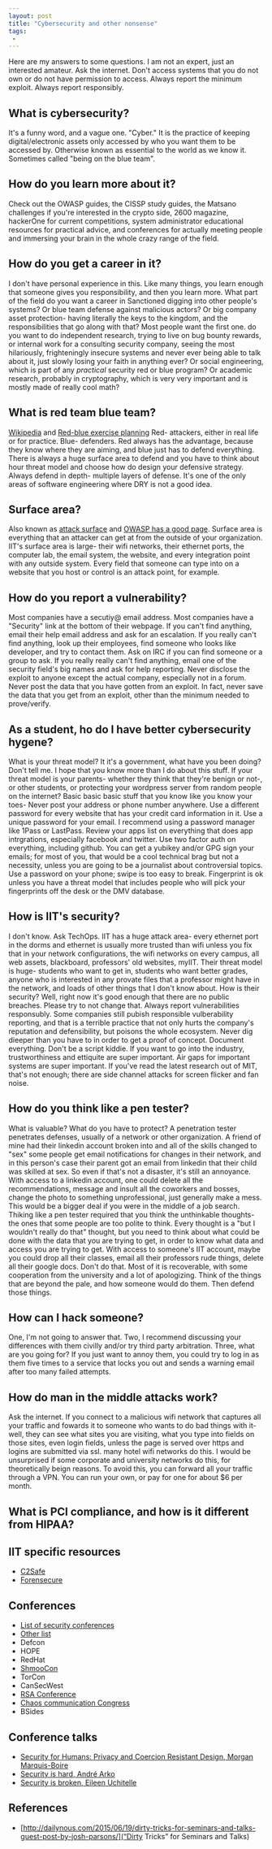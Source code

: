 ```yaml
---
layout: post
title: "Cybersecurity and other nonsense"
tags:
 -
---
```


Here are my answers to some questions. I am not an expert, just an interested amateur. Ask the internet. Don't access systems that you do not own or do not have permission to access. Always report the minimum exploit. Always report responsibly.

## What is cybersecurity?

It's a funny word, and a vague one. "Cyber." It is the practice of keeping digital/electronic assets only accessed by who you want them to be accessed by. Otherwise known as essential to the world as we know it. Sometimes called "being on the blue team".

## How do you learn more about it?

Check out the OWASP guides, the CISSP study guides, the Matsano challenges if you're interested in the crypto side, 2600 magazine, hackerOne for current competitions, system administrator educational resources for practical advice, and conferences for actually meeting people and immersing your brain in the whole crazy range of the field.

## How do you get a career in it?

I don't have personal experience in this. Like many things, you learn enough that someone gives you responsibility, and then you learn more. What part of the field do you want a career in Sanctioned digging into other people's systems? Or blue team defense against malicious actors? Or big company asset protection- having literally the keys to the kingdom, and the responsibilities that go along with that? Most people want the first one. do you want to do independent research, trying to live on bug bounty rewards, or internal work for a consulting security company, seeing the most hilariously, frighteningly insecure systems and never ever being able to talk about it, just slowly losing your faith in anything ever? Or social engineering, which is part of any *practical* security red or blue program? Or academic research, probably in cryptography, which is very very important and is mostly made of really cool math?

## What is red team blue team?

[Wikipedia](https://en.wikipedia.org/wiki/Red_team) and [Red-blue exercise planning](http://www.csoonline.com/article/2122440/emergency-preparedness/red-team-versus-blue-team--how-to-run-an-effective-simulation.html) Red- attackers, either in real life or for practice. Blue- defenders. Red always has the advantage, because they know where they are aiming, and blue just has to defend everything. There is always a huge surface area to defend and you have to think about hour threat model and choose how do design your defensive strategy. Always defend in depth- multiple layers of defense. It's one of the only areas of software engineering where DRY is not a good idea.

## Surface area?

Also known as [attack surface](https://en.wikipedia.org/wiki/Attack_surface) and [OWASP has a good page](https://www.owasp.org/index.php/Attack_Surface_Analysis_Cheat_Sheet). Surface area is everything that an attacker can get at from the outside of your organization. IIT's surface area is large- their wifi networks, their ethernet ports, the computer lab, the email system, the website, and every integration point with any outside system. Every field that someone can type into on a website that you host or control is an attack point, for example.

## How do you report a vulnerability?

Most companies have a secutiy@ email address. Most companies have a "Security" link at the bottom of their webpage. If you can't find anything, email their help email address and ask for an escalation. If you really can't find anything, look up their employees, find someone who looks like developer, and try to contact them. Ask on IRC if you can find someone or a group to ask. If you really really can't find anything, email one of the security field's big names and ask for help reporting. Never disclose the exploit to anyone except the actual company, especially not in a forum. Never post the data that you have gotten from an exploit. In fact, never save the data that you get from an exploit, other than the minimum needed to prove/verify.

## As a student, ho do I have better cybersecurity hygene?

What is your threat model? It it's a government, what have you been doing? Don't tell me. I hope that you know more than I do about this stuff. If your threat model is your parents- whether they think that they're benign or not-, or other students, or protecting your wordpress server from random people on the internet? Basic basic basic stuff that you know like you know your toes- Never post your address or phone number anywhere. Use a different password for every website that has your credit card information in it. Use a unique password for your email. I recommend using a password manager like 1Pass or LastPass. Review your apps list on everything that does app intrgrations, especially facebook and twitter. Use two factor auth on everything, including github. You can get a yubikey and/or GPG sign your emails; for most of you, that would be a cool technical brag but not a necessity, unless you are going to be a journalist about controversial topics. Use a password on your phone; swipe is too easy to break. Fingerprint is ok unless you have a threat model that includes people who will pick your fingerprints off the desk or the DMV database.

## How is IIT's security?

I don't know. Ask TechOps. IIT has a huge attack area- every ethernet port in the dorms and ethernet is usually more trusted than wifi unless you fix that in your network configurations, the wifi networks on every campus, all web assets, blackboard, professors' old websites, myIIT. Their threat model is huge- students who want to get in, students who want better grades, anyone who is interested in any provate files that a professor might have in the network, and loads of other things that I don't know about. How is their security? Well, right now it's good enough that there are no public breaches. Please try to not change that. Always report vulnerabilities responsubly. Some companies still pubish responsible vulberability reporting, and that is a terrible practice that not only hurts the company's reputation and defensibility, but poisons the whole ecosystem. Never dig dieeper than you have to in order to get a proof of concept. Document everything. Don't be a script kiddie. If you want to go into the industry, trustworthiness and ettiquite are super important. Air gaps for important systems are super important. If you've read the latest research out of MIT, that's not enough; there are side channel attacks for screen flicker and fan noise.

## How do you think like a pen tester?

What is valuable? What do you have to protect? A penetration tester penetrates defenses, usually of a network or other organization. A friend of mine had their linkedin account broken into and all of the skills changed to "sex" some people get email notifications for changes in their network, and in this person's case their parent got an email from linkedin that their child was skilled at sex. So even if that's not a disaster, it's still an annoyance. With access to a linkedin account, one could delete all the recommendations, message and insult all the coworkers and bosses, change the photo to something unprofessional, just generally make a mess. This would be a bigger deal if you were in the middle of a job search. Thiking like a pen tester required that you think the unthinkable thoughts- the ones that some people are too polite to think. Every thought is a "but I wouldn't really do that" thought, but you need to think about what could be done with the data that you are trying to get, in order to know what data and access you are trying to get. With access to someone's IIT account, maybe you could drop all their classes, email all their professors rude things, delete all their google docs. Don't do that. Most of it is recoverable, with some cooperation from the university and a lot of apologizing. Think of the things that are beyond the pale, and how someone would do them. Then defend those things.

## How can I hack someone?

One, I'm not going to answer that. Two, I recommend discussing your differences with them civilly and/or try third party arbitration. Three, what are you going for? If you just want to annoy them, you could try to log in as them five times to a service that locks you out and sends a warning email after too many failed attempts.

## How do man in the middle attacks work?

Ask the internet. If you connect to a malicious wifi network that captures all your traffic and fowards it to someone who wants to do bad things with it- well, they can see what sites you are visiting, what you type into fields on those sites, even login fields, unless the page is served over https and logins are submitted via ssl. many hotel wifi networks do this. I would be unsurprised if some corporate and university networks do this, for theoretically beign reasons. To avoid this, you can forward all your traffic through a VPN. You can run your own, or pay for one for about $6 per month.

## What is PCI compliance, and how is it different from HIPAA?

## IIT specific resources

- [C2Safe](http://appliedtech.iit.edu/c2safe)
- [Forensecure](https://appliedtech.iit.edu/forensecure)


## Conferences

- [List of security conferences](https://www.concise-courses.com/security/conferences-of-2016/)
- [Other list](https://digitalguardian.com/blog/top-50-must-attend-information-security-conferences)
- Defcon
- HOPE
- RedHat
- [ShmooCon](http://shmoocon.org/)
- TorCon
- CanSecWest
- [RSA Conference](https://www.rsaconference.com/)
- [Chaos communication Congress](https://www.ccc.de/en/)
- BSides


## Conference talks

- [Security for Humans: Privacy and Coercion Resistant Design, Morgan Marquis-Boire](https://www.youtube.com/watch?v=k4ypqzOShZs)
- [Security is hard, André Arko](http://confreaks.tv/videos/rdrc2015-security-is-hard-but-we-can-t-go-shopping)
- [Security is broken, Eileen Uchitelle](http://confreaks.tv/videos/mwrc2016-security-is-broken-understanding-common-vulnerabilities)

## References

- [http://dailynous.com/2015/06/19/dirty-tricks-for-seminars-and-talks-guest-post-by-josh-parsons/](“Dirty Tricks” for Seminars and Talks)
